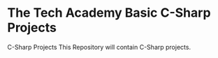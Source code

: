 # The Tech Academy Basic C-Sharp Projects
 C-Sharp Projects
This Repository will contain C-Sharp projects.
